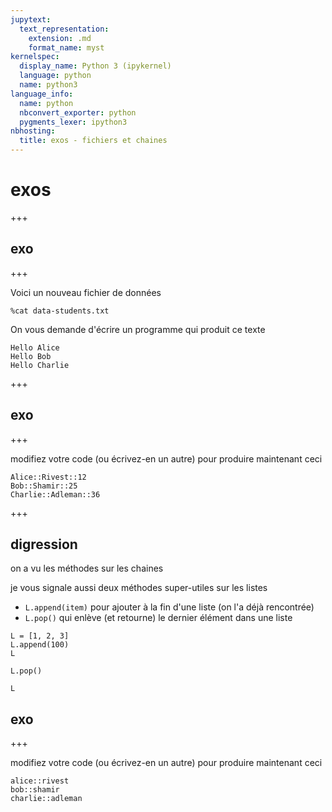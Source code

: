 ```yaml
---
jupytext:
  text_representation:
    extension: .md
    format_name: myst
kernelspec:
  display_name: Python 3 (ipykernel)
  language: python
  name: python3
language_info:
  name: python
  nbconvert_exporter: python
  pygments_lexer: ipython3
nbhosting:
  title: exos - fichiers et chaines
---
```


# exos

+++

## exo

+++

Voici un nouveau fichier de données

```{code-cell} ipython3
%cat data-students.txt
```

On vous demande d'écrire un programme qui produit ce texte

```
Hello Alice
Hello Bob
Hello Charlie
```

+++

## exo

+++

modifiez votre code (ou écrivez-en un autre) pour produire maintenant ceci

```
Alice::Rivest::12
Bob::Shamir::25
Charlie::Adleman::36
```

+++

## digression

on a vu les méthodes sur les chaines

je vous signale aussi deux méthodes super-utiles sur les listes
* `L.append(item)` pour ajouter à la fin d'une liste (on l'a déjà rencontrée)
* `L.pop()` qui enlève (et retourne) le dernier élément dans une liste

```{code-cell} ipython3
L = [1, 2, 3]
L.append(100)
L
```

```{code-cell} ipython3
L.pop()
```

```{code-cell} ipython3
L
```

## exo

+++

modifiez votre code (ou écrivez-en un autre) pour produire maintenant ceci

```
alice::rivest
bob::shamir
charlie::adleman
```
